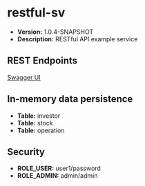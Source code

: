 # restful-sv

* **Version:** 1.0.4-SNAPSHOT
* **Description:** RESTful API example service

## REST Endpoints

[Swagger UI](http://localhost:8080/swagger-ui/index.html)

## In-memory data persistence

* **Table:** investor
* **Table:** stock
* **Table:** operation

## Security

* **ROLE_USER:**  user1/password
* **ROLE_ADMIN:** admin/admin